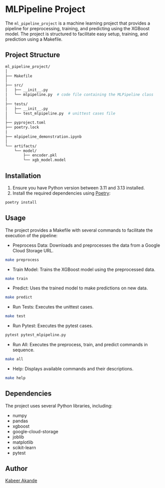# MLPipeline Project
The `ml_pipeline_project` is a machine learning project that provides a pipeline for preprocessing, training, and predicting using the XGBoost model. The project is structured to facilitate easy setup, training, and prediction using a Makefile.

## Project Structure

```graphql
ml_pipeline_project/
│
├── Makefile
│
├── src/
│   ├── __init__.py
│   └── mlpipeline.py  # code file containing the MLPipeline class
│
├── tests/
│   ├── __init__.py
│   └── test_mlpipeline.py  # unittest cases file
│
├── pyproject.toml
├── poetry.lock
|
├── mlpipeline_demonstration.ipynb
│
└── artifacts/
    └── model/
        ├── encoder.pkl
        └── xgb_model.model
```

## Installation
1. Ensure you have Python version between 3.11 and 3.13 installed.
2. Install the required dependencies using [Poetry](https://python-poetry.org/):

```bash
poetry install
```

## Usage
The project provides a Makefile with several commands to facilitate the execution of the pipeline:
* Preprocess Data: Downloads and preprocesses the data from a Google Cloud Storage URL.
```bash
make preprocess
```

* Train Model: Trains the XGBoost model using the preprocessed data.

```bash
make train
```

* Predict: Uses the trained model to make predictions on new data.

```bash
make predict
```
* Run Tests: Executes the unittest cases.

```bash
make test
```

* Run Pytest: Executes the pytest cases.

```bash
pytest pytest_mlpipeline.py
```

* Run All: Executes the preprocess, train, and predict commands in sequence.

```bash
make all
```
* Help: Displays available commands and their descriptions.

```bash
make help
```

## Dependencies
The project uses several Python libraries, including:

* numpy
* pandas
* xgboost
* google-cloud-storage
* joblib
* matplotlib
* scikit-learn
* pytest
 

## Author
[Kabeer Akande](https://www.linkedin.com/in/koakande/)